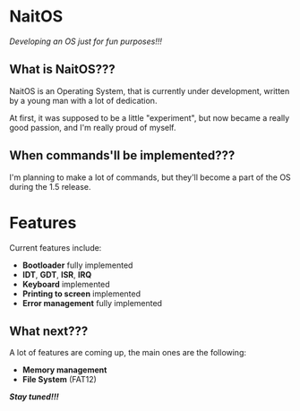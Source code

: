 # NaitOS

*Developing an OS just for fun purposes!!!*


## What is NaitOS???

NaitOS is an Operating System, that is currently under development, written by a young man with a lot of dedication.

At first, it was supposed to be a little "experiment", but now became a really good passion, and I'm really proud of myself.

## When commands'll be implemented???

I'm planning to make a lot of commands, but they'll become a part of the OS during the 1.5 release. 

# Features

Current features include:
 - **Bootloader** fully implemented
 - **IDT**, **GDT**, **ISR**, **IRQ**
 - **Keyboard** implemented
 - **Printing to screen** implemented
 - **Error management** fully implemented

## What next???

A lot of features are coming up, the main ones are the following:
 - **Memory management**
 - **File System** (FAT12)

***Stay tuned!!!***

